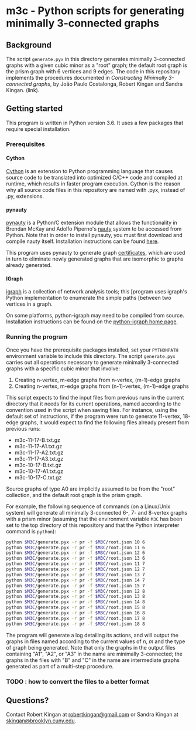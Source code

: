 # m3c - Python scripts for generating minimally 3-connected graphs

## Background

The script `generate.pyx` in this directory generates minimally 3-connected
graphs with a given cubic minor as a "root" graph; the default root graph is
the prism graph with 6 vertices and 9 edges. The code in this repository
implements the procedures documented in *Constructing Minimally 3-connected
graphs*, by Jo&atilde;o Paulo Costalonga, Robert Kingan and Sandra Kingan.
(link).

## Getting started

This program is written in Python version 3.6. It uses a few packages that
require special installation.

### Prerequisites

#### Cython

[Cython](https://cython.readthedocs.io/en/latest/src/quickstart/overview.html)
is an extension to Python programming language that causes source code to be
translated into optimized C/C++ code and compiled at runtime, which results
in faster program execution. Cython is the reason why all source code files
in this repository are named with .pyx, instead of .py, extensions.

#### pynauty

[pynauty](https://web.cs.dal.ca/~peter/software/pynauty/html/index.html) is a
Python/C extension module that allows the functionality in Brendan McKay and
Adolfo Piperno's [nauty](http://pallini.di.uniroma1.it/) system to be
accessed from Python. Note that in order to install pynauty, you must first
download and compile nauty itself. Installation instructions can be found
[here](https://web.cs.dal.ca/~peter/software/pynauty/html/install.html).

This program uses pynauty to generate graph
[certificates](https://web.cs.dal.ca/~peter/software/pynauty/html/guide.html#pynauty.certificate),
which are used in turn to eliminate newly generated graphs that are isomorphic
to graphs already generated.

#### IGraph

[igraph](https://igraph.org/) is a collection of network analysis tools; this
[program uses igraph's Python implementation to enumerate the simple paths
[between two vertices in a graph.

On some platforms, python-igraph may need to be compiled from source.
Installation instructions can be found on the [python-igraph home
page](https://igraph.org/python/).

### Running the program

Once you have the prerequisite packages installed, set your `PYTHONPATH`
environment variable to include this directory. The script `generate.pyx`
carries out all operations necessary to generate minimally 3-connected graphs
with a specific cubic minor that involve:

1. Creating n-vertex, m-edge graphs from n-vertex, (m-1)-edge graphs
2. Creating n-vertex, m-edge graphs from (n-1)-vertex, (m-1)-edge graphs

This script expects to find the input files from previous runs in the current
directory that it needs for its current operations, named according to the
convention used in the script when saving files. For instance, using the
default set of instructions, if the program were run to generate 11-vertex,
18-edge graphs, it would expect to find the following files already present
from previous runs:

* m3c-11-17-B.txt.gz
* m3c-11-17-A1.txt.gz
* m3c-11-17-A2.txt.gz
* m3c-11-17-A3.txt.gz
* m3c-10-17-B.txt.gz
* m3c-10-17-A1.txt.gz
* m3c-10-17-C.txt.gz

Source graphs of type A0 are implicitly assumed to be from the "root"
collection, and the default root graph is the prism graph.

For example, the following sequence of commands (on a Linux/Unix system) will
generate all minimally 3-connected 6-, 7- and 8-vertex graphs with a prism
minor (assuming that the environment variable `M3C` has been set to the top
directory of this repository and that the Python interpreter command is
`python`):

```bash
python $M3C/generate.pyx -r pr -f $M3C/root.json 10 6
python $M3C/generate.pyx -r pr -f $M3C/root.json 11 6
python $M3C/generate.pyx -r pr -f $M3C/root.json 12 6
python $M3C/generate.pyx -r pr -f $M3C/root.json 13 6
python $M3C/generate.pyx -r pr -f $M3C/root.json 11 7
python $M3C/generate.pyx -r pr -f $M3C/root.json 12 7
python $M3C/generate.pyx -r pr -f $M3C/root.json 13 7
python $M3C/generate.pyx -r pr -f $M3C/root.json 14 7
python $M3C/generate.pyx -r pr -f $M3C/root.json 15 7
python $M3C/generate.pyx -r pr -f $M3C/root.json 12 8
python $M3C/generate.pyx -r pr -f $M3C/root.json 13 8
python $M3C/generate.pyx -r pr -f $M3C/root.json 14 8
python $M3C/generate.pyx -r pr -f $M3C/root.json 15 8
python $M3C/generate.pyx -r pr -f $M3C/root.json 16 8
python $M3C/generate.pyx -r pr -f $M3C/root.json 17 8
python $M3C/generate.pyx -r pr -f $M3C/root.json 18 8
```

The program will generate a log detailing its actions, and will output the
graphs in files named according to the current values of *n*, *m* and the type
of graph being generated. Note that only the graphs in the output files
containing "A1", "A2", or "A3" in the name are minimally 3-connected; the
graphs in the files with "B" and "C" in the name are intermediate graphs
generated as part of a multi-step procedure.

### TODO : how to convert the files to a better format


## Questions?

Contact Robert Kingan at robertkingan@gmail.com or Sandra Kingan at
skingan@brooklyn.cuny.edu.
